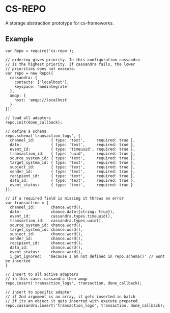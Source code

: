 CS-REPO
=======

A storage abstraction prototype for cs-frameworks.

Example
-------

    var Repo = require('cs-repo');

    // ordering gives priority. In this configuration cassandra
    // is the highest priority. If cassandra fails, the lower
    // priorities does not execute.
    var repo = new Repo({
      cassandra: {
        contacts: ['localhost'],
        keyspace: 'medintegrate'
      },
      amqp: {
        host: 'amqp://localhost'
      }
    });

    // load all adapters
    repo.init(done_callback);

    // define a schema
    repo.schema('transaction_logs', {
      channel_id:       { type: 'text',     required: true },
      date:             { type: 'text',     required: true },
      event_id:         { type: 'timeuuid', required: true },
      transaction_id:   { type: 'uuid',     required: true },
      source_system_id: { type: 'text',     required: true },
      target_system_id: { type: 'text',     required: true },
      subject_id:       { type: 'text',     required: true },
      sender_id:        { type: 'text',     required: true },
      recipient_id:     { type: 'text',     required: true },
      data_id:          { type: 'text',     required: true },
      event_status:     { type: 'text',     required: true }
    });

    // if a required field is missing it throws an error
    var transaction = {
      channel_id:       chance.word(),
      date:             chance.date({string: true}),
      event_id:         cassandra.types.timeuuid(),
      transaction_id:   cassandra.types.uuid(),
      source_system_id: chance.word(),
      target_system_id: chance.word(),
      subject_id:       chance.word(),
      sender_id:        chance.word(),
      recipient_id:     chance.word(),
      data_id:          chance.word(),
      event_status:     chance.word(),
      i_get_ignored:   'because I am not defined in repo.schema()' // wont be inserted
    }

    // insert to all active adapters
    // in this case: cassandra then amqp
    repo.insert('transaction_logs', transaction, done_callback);

    // insert to specific adapter
    // if 2nd argument is an array, it gets inserted in batch
    // if its an object it gets inserted with execute prepared.
    repo.cassandra.insert('transaction_logs', transaction, done_callback);
